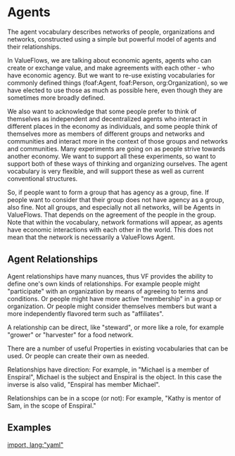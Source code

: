 # Agents

The agent vocabulary describes networks of people, organizations and networks, constructed using a simple but powerful model of agents and their relationships.

In ValueFlows, we are talking about economic agents, agents who can create or exchange value, and make agreements with each other - who have economic agency.  But we want to re-use existing vocabularies for commonly defined things (foaf:Agent, foaf:Person, org:Organization), so we have elected to use those as much as possible here, even though they are sometimes more broadly defined.

We also want to acknowledge that some people prefer to think of themselves as independent and decentralized agents who interact in different places in the economy as individuals, and some people think of themselves more as members of different groups and networks and communities and interact more in the context of those groups and networks and communities.  Many experiments are going on as people strive towards another economy.  We want to support all these experiments, so want to support both of these ways of thinking and organizing ourselves.  The agent vocabulary is very flexible, and will support these as well as current conventional structures.

So, if people want to form a group that has agency as a group, fine.  If people want to consider that their group does not have agency as a group, also fine.  Not all groups, and especially not all networks, will be Agents in ValueFlows. That depends on the agreement of the people in the group.  Note that within the vocabulary, network formations will appear, as agents have economic interactions with each other in the world.  This does not mean that the network is necessarily a ValueFlows Agent.

## Agent Relationships

Agent relationships have many nuances, thus VF provides the ability to define one's own kinds of relationships.  For example people might "participate" with an organization by means of agreeing to terms and conditions.  Or people might have more active "membership" in a group or organization.  Or people might consider themselves members but want a more independently flavored term such as "affiliates".

A relationship can be direct, like "steward", or more like a role, for example "grower" or "harvester" for a food network.

There are a number of useful Properties in existing vocabularies that can be used. Or people can create their own as needed.

Relationships have direction: For example, in "Michael is a member of Enspiral", Michael is the subject and Enspiral is the object.  In this case the inverse is also valid, "Enspiral has member Michael".

Relationships can be in a scope (or not): For example, "Kathy is mentor of Sam, in the scope of Enspiral."

## Examples

[import, lang:"yaml"](../../examples/agent.yaml)
